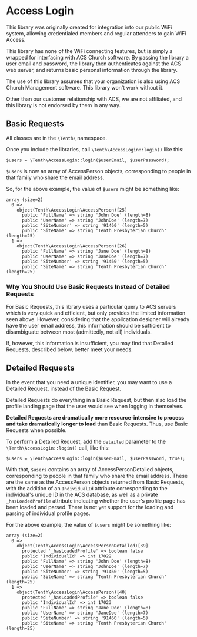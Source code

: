 Access Login
============

This library was originally created for integration into our public WiFi system, allowing credentialed members and regular attenders to gain WiFi Access.

This library has none of the WiFi connecting features, but is simply a wrapped for interfacing with ACS Church software.  By passing the library a user email and password, the library then authenticates against the ACS web server, and returns basic personal information through the library. 

The use of this library assumes that your organization is also using ACS Church Management software.  This library won't work without it.  

Other than our customer relationship with ACS, we are not affiliated, and this library is not endorsed by them in any way.  

## Basic Requests

All classes are in the `\Tenth\` namespace. 

Once you include the libraries, call `\Tenth\AccessLogin::login()` like this:

	$users = \Tenth\AccessLogin::login($userEmail, $userPassword);
	
`$users` is now an array of AccessPerson objects, corresponding to people in that family who share the email address. 

So, for the above example, the value of `$users` might be something like:

	array (size=2)
	  0 => 
	    object(Tenth\AccessLogin\AccessPerson)[25]
	      public 'FullName' => string 'John Doe' (length=8)
	      public 'UserName' => string 'JohnDoe' (length=7)
	      public 'SiteNumber' => string '91460' (length=5)
	      public 'SiteName' => string 'Tenth Presbyterian Church' (length=25)
	  1 => 
	    object(Tenth\AccessLogin\AccessPerson)[26]
	      public 'FullName' => string 'Jane Doe' (length=8)
	      public 'UserName' => string 'JaneDoe' (length=7)
	      public 'SiteNumber' => string '91460' (length=5)
	      public 'SiteName' => string 'Tenth Presbyterian Church' (length=25)


### Why You Should Use Basic Requests Instead of Detailed Requests

For Basic Requests, this library uses a particular query to ACS servers which is very quick and efficient, but only provides the limited information seen above.  However, considering that the application designer will already have the user email address, this information should be sufficient to disambiguate between most (admittedly, not all) individuals. 

If, however, this information is insufficient, you may find that Detailed Requests, described below, better meet your needs.

## Detailed Requests

In the event that you need a unique identifier, you may want to use a Detailed Request, instead of the Basic Request.  

Detailed Requests do everything in a Basic Request, but then also load the profile landing page that the user would see when logging in themselves.  

**Detailed Requests are dramatically more resource-intensive to process and take dramatically longer to load** than Basic Requests.  Thus, use Basic Requests when possible. 

To perform a Detailed Request, add the `detailed` parameter to the `\Tenth\AccessLogin::login()` call, like this:

	$users = \Tenth\AccessLogin::login($userEmail, $userPassword, true);
	
With that, `$users` contains an array of AccessPersonDetailed objects, corresponding to people in that family who share the email address.  These are the same as the AccessPerson objects returned from Basic Requests, with the addition of an `IndividualId` attribute corresponding to the individual's unique ID in the ACS database, as well as a private `_hasLoadedProfile` attribute indicating whether the user's profile page has been loaded and parsed.  There is not yet support for the loading and parsing of individual profile pages. 

For the above example, the value of `$users` might be something like:

	array (size=2)
	  0 => 
	    object(Tenth\AccessLogin\AccessPersonDetailed)[39]
	      protected '_hasLoadedProfile' => boolean false
          public 'IndividualId' => int 17022
	      public 'FullName' => string 'John Doe' (length=8)
	      public 'UserName' => string 'JohnDoe' (length=7)
	      public 'SiteNumber' => string '91460' (length=5)
	      public 'SiteName' => string 'Tenth Presbyterian Church' (length=25)
	  1 => 
	    object(Tenth\AccessLogin\AccessPerson)[40]
	      protected '_hasLoadedProfile' => boolean false
          public 'IndividualId' => int 17023
	      public 'FullName' => string 'Jane Doe' (length=8)
	      public 'UserName' => string 'JaneDoe' (length=7)
	      public 'SiteNumber' => string '91460' (length=5)
	      public 'SiteName' => string 'Tenth Presbyterian Church' (length=25)



